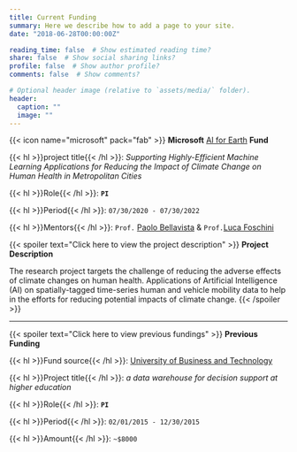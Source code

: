 ```yaml
---
title: Current Funding
summary: Here we describe how to add a page to your site.
date: "2018-06-28T00:00:00Z"

reading_time: false  # Show estimated reading time?
share: false  # Show social sharing links?
profile: false  # Show author profile?
comments: false  # Show comments?

# Optional header image (relative to `assets/media/` folder).
header:
  caption: ""
  image: ""
---
```


{{< icon name="microsoft" pack="fab" >}} **Microsoft** [AI for Earth](https://www.microsoft.com/en-us/ai/ai-for-earth) **Fund** 


{{< hl >}}project title{{< /hl >}}: *Supporting Highly-Efficient Machine Learning Applications for Reducing the Impact of Climate Change on Human Health in Metropolitan Cities*

{{< hl >}}Role{{< /hl >}}:  **`PI`** 

{{< hl >}}Period{{< /hl >}}:  `07/30/2020 - 07/30/2022` 

{{< hl >}}Mentors{{< /hl >}}: `Prof.` [Paolo Bellavista](https://www.unibo.it/sitoweb/paolo.bellavista/en) & `Prof.`[Luca Foschini](https://www.unibo.it/sitoweb/luca.foschini/en)

{{< spoiler text="Click here to view the project description" >}}
**Project Description**

The research project targets the challenge of reducing the adverse effects of climate changes on human health. Applications of Artificial Intelligence (AI) on spatially-tagged time-series human and vehicle mobility data to help in the efforts for reducing potential impacts of climate change.
{{< /spoiler >}}

--------------------------------------------------------------------------------------------

{{< spoiler text="Click here to view previous fundings" >}}
**Previous Funding**

{{< hl >}}Fund source{{< /hl >}}:  [University of Business and Technology](https://www.ubt.edu.sa/About/Home) 

{{< hl >}}Project title{{< /hl >}}:  *a data warehouse for decision support at higher education*

{{< hl >}}Role{{< /hl >}}:  **`PI`** 

{{< hl >}}Period{{< /hl >}}:  `02/01/2015 - 12/30/2015` 

{{< hl >}}Amount{{< /hl >}}:  `~$8000` 

